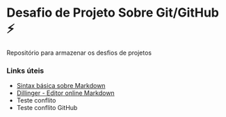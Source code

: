 # Desafio de Projeto Sobre Git/GitHub ⚡
Repositório para armazenar os desfios de projetos

### Links úteis
- [Sintax básica sobre Markdown](https://www.markdownguide.org/)
- [Dillinger - Editor online Markdown](https://dillinger.io/)
- Teste conflito
- Teste conflito GitHub


